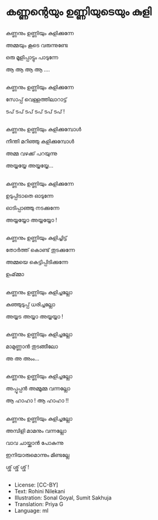 # ക‍ണ്ണന്റെയും ഉണ്ണിയുടെയും കുളി

##
കണ്ണനും ഉണ്ണിയും കു‍ളിക്കുന്നേ    

അമ്മയും കൂടെ വരുന്നുണ്ടേ 

ഒരു മൂളിപ്പാട്ടും  പാ‍ടുന്നേ

ആ ആ ആ ആ ....   

##
കണ്ണനും ഉണ്ണിയും കു‍ളിക്കുന്നേ

സോപ്പ് വെ‍ള്ളത്തിലാറാട്ട്   

ടപ് ടപ് ടപ്   ടപ് ടപ് ടപ് !

##
കണ്ണനും ഉണ്ണിയും കു‍ളിക്കുമ്പോൾ

നീന്തി മറിഞ്ഞു ക‍ളിക്കുമ്പോൾ

അമ്മ വഴക്ക് പറയുന്നു 

അയ്യയ്യേ അയ്യയ്യേ... 

##
കണ്ണനും ഉണ്ണിയും കു‍ളിക്കുന്നേ  

ഉടുപ്പിടാതെ ഓടുന്നേ

ഓടിപ്പാഞ്ഞു നടക്കുന്നേ 

അയ്യയ്യോ  അയ്യയ്യോ !

##
കണ്ണനും ഉണ്ണിയും കുളിച്ചിട്ട്

തോർത്ത് കൊണ്ട് തു‍ടക്കുന്നേ 

അമ്മയെ കെട്ടിപ്പിടിക്കുന്നേ 

ഉംമ്മ്മാ 

##
കണ്ണനും ഉണ്ണിയും  കു‍ളിച്ചല്ലോ   

കുഞ്ഞുടുപ്പ് ധരിച്ചല്ലോ

അയ്യട അയ്യാ അയ്യയ്യാ !

##
കണ്ണനും ഉണ്ണിയും കു‍ളിച്ചല്ലോ  

മാമുണ്ണാൻ തു‍ടങ്ങീലോ 

അ അ അംം...

##
കണ്ണനും ഉണ്ണിയും കു‍ളിച്ചല്ലോ  

അപ്പൂപ്പൻ അമ്മൂമ്മ വന്നല്ലോ 

ആ ഹാഹാ !   ആ ഹാഹാ !!

##
കണ്ണനും ഉണ്ണിയും കു‍ളിച്ചല്ലോ  

അമ്പിളി മാമനും വന്നല്ലോ 

വാവ ചായ്ക്കാൻ പോകുന്നു 

ഇനിയാരുമൊന്നും മിണ്ടല്ലേ 

ശ്ശ് ശ്ശ് ശ്ശ് !

##
* License: [CC-BY]
* Text: Rohini Nilekani
* Illustration: Sonal Goyal, Sumit Sakhuja
* Translation: Priya G
* Language: ml
